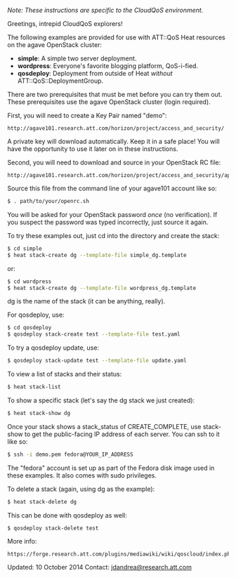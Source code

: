 *Note: These instructions are specific to the CloudQoS environment.*

Greetings, intrepid CloudQoS explorers!

The following examples are provided for use with ATT::QoS Heat resources on the agave OpenStack cluster:

* **simple**: A simple two server deployment.
* **wordpress**: Everyone's favorite blogging platform, QoS-i-fied.
* **qosdeploy**: Deployment from outside of Heat *without* ATT::QoS::DeploymentGroup.

There are two prerequisites that must be met before you can try them out. These prerequisites use the agave OpenStack cluster (login required).

First, you will need to create a Key Pair named "demo":

```
http://agave101.research.att.com/horizon/project/access_and_security/
```

A private key will download automatically. Keep it in a safe place! You will have the opportunity to use it later on in these instructions.

Second, you will need to download and source in your OpenStack RC file:

```
http://agave101.research.att.com/horizon/project/access_and_security/api_access/openrc/
```

Source this file from the command line of your agave101 account like so:

```bash
$ . path/to/your/openrc.sh
```

You will be asked for your OpenStack password *once* (no verification). If you suspect the password was typed incorrectly, just source it again.

To try these examples out, just cd into the directory and create the stack:

```bash
$ cd simple
$ heat stack-create dg --template-file simple_dg.template
```

or:

```bash
$ cd wordpress
$ heat stack-create dg --template-file wordpress_dg.template
```

dg is the name of the stack (it can be anything, really).

For qosdeploy, use:

```bash
$ cd qosdeploy
$ qosdeploy stack-create test --template-file test.yaml
```

To try a qosdeploy update, use:

```bash
$ qosdeploy stack-update test --template-file update.yaml
```

To view a list of stacks and their status:

```bash
$ heat stack-list
```

To show a specific stack (let's say the dg stack we just created):

```bash
$ heat stack-show dg
```

Once your stack shows a stack_status of CREATE_COMPLETE, use stack-show to get the public-facing IP address of each server. You can ssh to it like so:

```bash
$ ssh -i demo.pem fedora@YOUR_IP_ADDRESS
```

The "fedora" account is set up as part of the Fedora disk image used in these examples. It also comes with sudo privileges.

To delete a stack (again, using dg as the example):

```bash
$ heat stack-delete dg
```

This can be done with qosdeploy as well:

```bash
$ qosdeploy stack-delete test
```

More info:

```
https://forge.research.att.com/plugins/mediawiki/wiki/qoscloud/index.php/Main_Page#Orchestration
```

Updated: 10 October 2014
Contact: <jdandrea@research.att.com>
